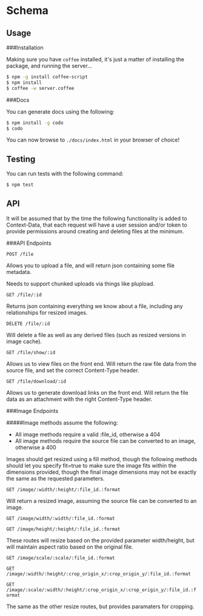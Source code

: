 Schema
======

Usage
-----

###Installation

Making sure you have `coffee` installed, it's just a matter of installing the package, and running the server...

```bash
$ npm -g install coffee-script
$ npm install
$ coffee -w server.coffee
```

###Docs

You can generate docs using the following:

```bash
$ npm install -g codo
$ codo
```

You can now browse to `./docs/index.html` in your browser of choice!

Testing
-------

You can run tests with the following command:

```bash
$ npm test
```

API
---

It will be assumed that by the time the following functionality is added to Context-Data, that each request will have a user session and/or token to provide permissions around creating and deleting files at the minimum.

###API Endpoints

`POST /file`

Allows you to upload a file, and will return json containing some file metadata.

Needs to support chunked uploads via things like plupload.

`GET /file/:id`

Returns json containing everything we know about a file, including any relationships for resized images.

`DELETE /file/:id`

Will delete a file as well as any derived files (such as resized versions in image cache).

`GET /file/show/:id`

Allows us to view files on the front end. Will return the raw file data from the source file, and set the correct Content-Type header.

`GET /file/download/:id`

Allows us to generate download links on the front end. Will return the file data as an attachment with the right Content-Type header.

###Image Endpoints

#####Image methods assume the following:
  - All image methods require a valid :file_id, otherwise a 404
  - All image methods require the source file can be converted to an image, otherwise a 400

Images should get resized using a fill method, though the following methods should let you specify fit=true to make sure the image fits within the dimensions provided, though the final image dimensions may not be exactly the same as the requested parameters.

`GET /image/:width/:height/:file_id.:format`

Will return a resized image, assuming the source file can be converted to an image.

`GET /image/width/:width/:file_id.:format`

`GET /image/height/:height/:file_id.:format`

These routes will resize based on the provided parameter width/height, but will maintain aspect ratio based on the original file.

`GET /image/scale/:scale/:file_id.:format`

`GET /image/:width/:height/:crop_origin_x/:crop_origin_y/:file_id.:format`

`GET /image/:scale/:width/:height/:crop_origin_x/:crop_origin_y/:file_id.:format`

The same as the other resize routes, but provides paramaters for cropping.
